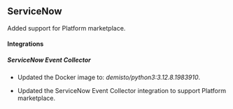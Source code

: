 ## ServiceNow

Added support for Platform marketplace.

#### Integrations

##### ServiceNow Event Collector
- Updated the Docker image to: *demisto/python3:3.12.8.1983910*.




- Updated the ServiceNow Event Collector integration to support Platform marketplace.

